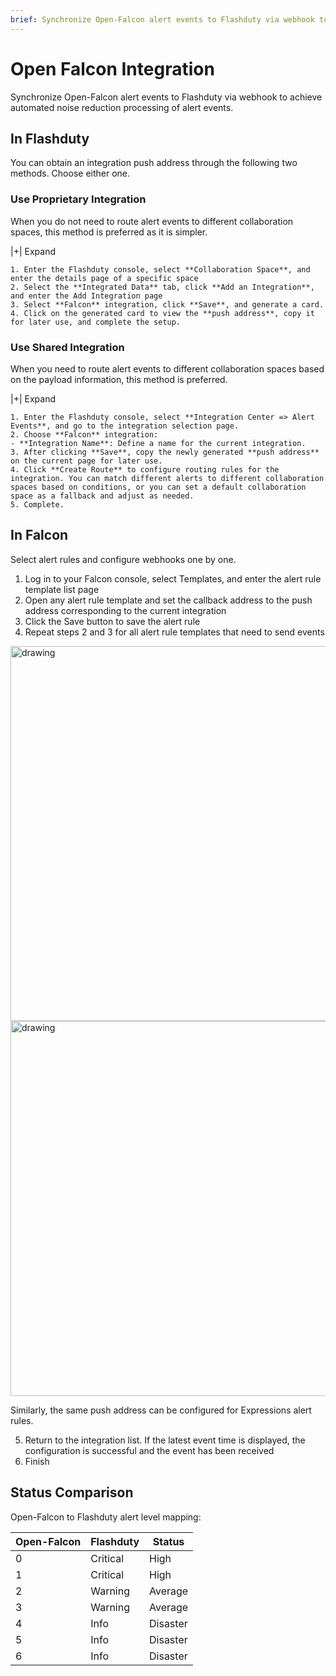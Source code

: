 ```yaml
---
brief: Synchronize Open-Falcon alert events to Flashduty via webhook to achieve automated noise reduction processing of alert events
---
```


# Open Falcon Integration

Synchronize Open-Falcon alert events to Flashduty via webhook to achieve automated noise reduction processing of alert events.
## In Flashduty
You can obtain an integration push address through the following two methods. Choose either one.

### Use Proprietary Integration

When you do not need to route alert events to different collaboration spaces, this method is preferred as it is simpler.

|+| Expand

    1. Enter the Flashduty console, select **Collaboration Space**, and enter the details page of a specific space
    2. Select the **Integrated Data** tab, click **Add an Integration**, and enter the Add Integration page
    3. Select **Falcon** integration, click **Save**, and generate a card.
    4. Click on the generated card to view the **push address**, copy it for later use, and complete the setup.

### Use Shared Integration

When you need to route alert events to different collaboration spaces based on the payload information, this method is preferred.

|+| Expand

    1. Enter the Flashduty console, select **Integration Center => Alert Events**, and go to the integration selection page.
    2. Choose **Falcon** integration:
    - **Integration Name**: Define a name for the current integration.
    3. After clicking **Save**, copy the newly generated **push address** on the current page for later use.
    4. Click **Create Route** to configure routing rules for the integration. You can match different alerts to different collaboration spaces based on conditions, or you can set a default collaboration space as a fallback and adjust as needed.
    5. Complete.

## In Falcon
Select alert rules and configure webhooks one by one.

1. Log in to your Falcon console, select Templates, and enter the alert rule template list page
2. Open any alert rule template and set the callback address to the push address corresponding to the current integration
3. Click the Save button to save the alert rule
4. Repeat steps 2 and 3 for all alert rule templates that need to send events

<img alt="drawing" width="600" src="https://fcimg.i18n.site/zh/flashduty/mixin/alert_integration/open_falcon/1.avif" />
<img alt="drawing" width="600" src="https://fcimg.i18n.site/zh/flashduty/mixin/alert_integration/open_falcon/2.avif" />

Similarly, the same push address can be configured for Expressions alert rules.

5. Return to the integration list. If the latest event time is displayed, the configuration is successful and the event has been received
6. Finish

## Status Comparison

Open-Falcon to Flashduty alert level mapping:

| Open-Falcon |  Flashduty  | Status |
| ----------- | -------- | ---- |
| 0           | Critical | High |
| 1           | Critical | High |
| 2           | Warning  | Average |
| 3           | Warning  | Average |
| 4           | Info     | Disaster |
| 5           | Info     | Disaster |
| 6           | Info     | Disaster |